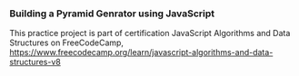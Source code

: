 ### Building a Pyramid Genrator using JavaScript

This practice project is part of certification JavaScript Algorithms and Data Structures on FreeCodeCamp,
https://www.freecodecamp.org/learn/javascript-algorithms-and-data-structures-v8
